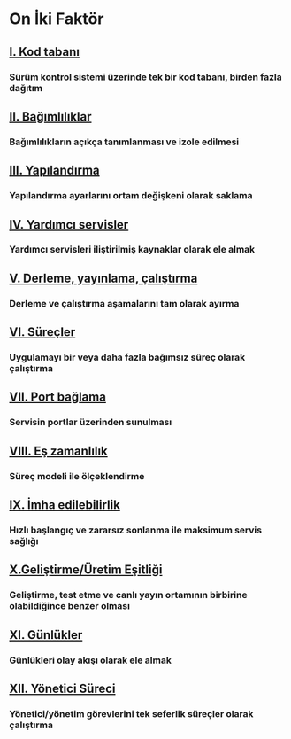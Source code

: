On İki Faktör
=============

## [I. Kod tabanı](./codebase)
### Sürüm kontrol sistemi üzerinde tek bir kod tabanı, birden fazla dağıtım

## [II. Bağımlılıklar](./dependencies)
### Bağımlılıkların açıkça tanımlanması ve izole edilmesi

## [III. Yapılandırma](./config)
### Yapılandırma ayarlarını ortam değişkeni olarak saklama

## [IV. Yardımcı servisler](./backing-services)
### Yardımcı servisleri iliştirilmiş kaynaklar olarak ele almak

## [V. Derleme, yayınlama, çalıştırma](./build-release-run)
### Derleme ve çalıştırma aşamalarını tam olarak ayırma

## [VI. Süreçler](./processes)
### Uygulamayı bir veya daha fazla bağımsız süreç olarak çalıştırma

## [VII. Port bağlama](./port-binding)
### Servisin portlar üzerinden sunulması

## [VIII. Eş zamanlılık](./concurrency)
### Süreç modeli ile ölçeklendirme

## [IX. İmha edilebilirlik](./disposability)
### Hızlı başlangıç ve zararsız sonlanma ile maksimum servis sağlığı

## [X.Geliştirme/Üretim Eşitliği](./dev-prod-parity)
### Geliştirme, test etme ve canlı yayın ortamının birbirine olabildiğince benzer olması

## [XI. Günlükler](./logs)
### Günlükleri olay akışı olarak ele almak

## [XII. Yönetici Süreci](./admin-processes)
### Yönetici/yönetim görevlerini tek seferlik süreçler olarak çalıştırma
